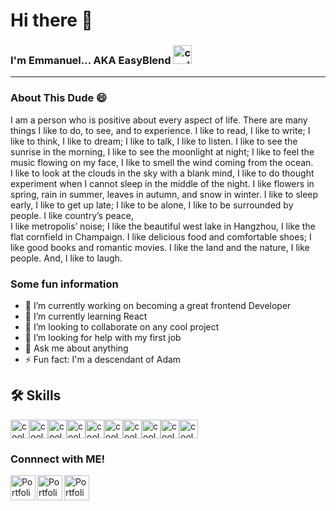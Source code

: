 # Hi there 👋

   ### I'm Emmanuel... AKA EasyBlend <img src="https://cdn-icons-png.flaticon.com/128/743/743287.png" width="30px" alt="cool Emoji"/>


[project1]: https://next-vacation.netlify.app/
[project3]: https://treasury-bill-calculator.netlify.app/
[project2]: https://film-blend.netlify.app/
[linkedin]: https://www.linkedin.com/in/emmanuel-kumah-692431224/
[portfolio]: https://easyblend.github.io/PORTFOLIO/portfolio/
[twitter]: https://twitter.com/easyblend85
[dribble]: https://dribbble.com/easyblend85
<hr>

### About This Dude 😄

 I am a person who is positive about every aspect of life. There are many things I like to do, to see, and to experience. I like to read, I like to write; I like to think, I like to dream; I like to talk, I like to listen. I like to see the sunrise in the morning, I like to see the moonlight at night; I like to feel the music flowing on my face, I like to smell the wind coming from the ocean.<br> I like to look at the clouds in the sky with a blank mind, I like to do thought experiment when I cannot sleep in the middle of the night. I like flowers in spring, rain in summer, leaves in autumn, and snow in winter. I like to sleep early, I like to get up late; I like to be alone, I like to be surrounded by people. I like country’s peace, <br>I like metropolis’ noise; I like the beautiful west lake in Hangzhou, I like the flat cornfield in Champaign. I like delicious food and comfortable shoes; I like good books and romantic movies. I like the land and the nature, I like people. And, I like to laugh.

### Some fun information

- 🔭 I’m currently working on becoming a great frontend Developer
- 🌱 I’m currently learning React
- 👯 I’m looking to collaborate on any cool project
- 🤔 I’m looking for help with my first job
- 💬 Ask me about anything
- ⚡ Fun fact: I'm a descendant of Adam


## 🛠 Skills
<img src="https://cdn-icons-png.flaticon.com/128/1051/1051277.png" width="30px" alt="cool Emoji"/><img src="https://cdn-icons-png.flaticon.com/128/732/732190.png" width="30px" alt="cool Emoji"/><img src="https://cdn-icons-png.flaticon.com/512/4726/4726005.png" width="30px" alt="cool Emoji"/><img src="https://cdn-icons-png.flaticon.com/128/1048/1048877.png" width="30px" alt="cool Emoji"/><img src="https://cdn-icons-png.flaticon.com/128/4494/4494748.png" width="30px" alt="cool Emoji"/><img src="https://cdn-icons-png.flaticon.com/128/5968/5968672.png" width="30px" alt="cool Emoji"/><img src="https://cdn-icons-png.flaticon.com/128/5815/5815526.png" width="30px" alt="cool Emoji"/><img src="https://cdn-icons-png.flaticon.com/128/1674/1674969.png" width="30px" alt="cool Emoji"/><img src="https://cdn-icons-png.flaticon.com/128/4248/4248443.png" width="30px" alt="cool Emoji"/><img src="https://cdn-icons-png.flaticon.com/128/6132/6132222.png" width="30px" alt="cool Emoji"/>


### Connnect with ME!

[<img src="https://cdn-icons-png.flaticon.com/128/174/174857.png" width="40px" alt="Portfolio" align="left"/>][linkedin]
[<img src="https://cdn-icons-png.flaticon.com/512/2504/2504947.png" width="40px" alt="Portfolio" align="left"/>][twitter]
[<img src="https://cdn-icons-png.flaticon.com/128/3938/3938122.png" width="40px" alt="Portfolio" align="left"/>][dribble]


